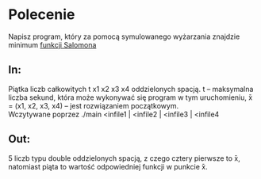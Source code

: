 # Polecenie
Napisz program, który za pomocą symulowanego wyżarzania znajdzie minimum [funkcji Salomona](http://benchmarkfcns.xyz/benchmarkfcns/salomonfcn.html)

## In: 
Piątka liczb całkowitych t x1 x2 x3 x4 oddzielonych spacją. t – maksymalna liczba sekund, która może wykonywać się program w tym
uruchomieniu,  ̄x = (x1, x2, x3, x4) – jest rozwiązaniem początkowym.</br>
Wczytywane poprzez ./main <infile1 | <infile2 | <infile3 | <infile4 

## Out: 
5 liczb typu double oddzielonych spacją, z czego cztery pierwsze to  ̄x, natomiast piąta to wartość odpowiedniej funkcji w punkcie  ̄x.
